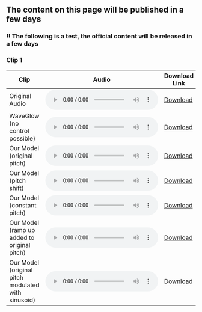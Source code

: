 ## The content on this page will be published in a few days

### !! The following is a test, the official content will be released in a few days
### Clip 1
|Clip|Audio|Download Link|
|----------------|----------|-----------------|
| Original Audio |<audio controls="" preload="auto" src="https://raw.githubusercontent.com/thesmith1/test_repo/main/audio/LJ001-0001.wav" type="audio/pcm"></audio>| [Download](link) |
| WaveGlow (no control possible) |<audio controls="" preload="auto" src="https://raw.githubusercontent.com/thesmith1/test_repo/main/audio/LJ001-0001.wav" type="audio/pcm"></audio>| [Download](link) |
| Our Model (original pitch) |<audio controls="" preload="auto" src="https://raw.githubusercontent.com/thesmith1/test_repo/main/audio/LJ001-0001.wav" type="audio/pcm"></audio>| [Download](link) |
| Our Model (pitch shift) |<audio controls="" preload="auto" src="https://raw.githubusercontent.com/thesmith1/test_repo/main/audio/LJ001-0001.wav" type="audio/pcm"></audio>| [Download](link) |
| Our Model (constant pitch) |<audio controls="" preload="auto" src="https://raw.githubusercontent.com/thesmith1/test_repo/main/audio/LJ001-0001.wav" type="audio/pcm"></audio>| [Download](link) |
| Our Model (ramp up added to original pitch) |<audio controls="" preload="auto" src="https://raw.githubusercontent.com/thesmith1/test_repo/main/audio/LJ001-0001.wav" type="audio/pcm"></audio>| [Download](link)|
| Our Model (original pitch modulated with sinusoid) |<audio controls="" preload="auto" src="https://raw.githubusercontent.com/thesmith1/test_repo/main/audio/LJ001-0001.wav" type="audio/pcm"></audio>| [Download](link) |
